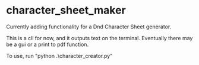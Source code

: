 ﻿# character_sheet_maker

Currently adding functionality for a Dnd Character Sheet generator.

This is a cli for now, and it outputs text on the terminal.
Eventually there may be a gui or a print to pdf function.

To use, run "python .\character_creator.py"
